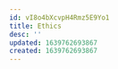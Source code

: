 ```yaml
---
id: vI8o4bXcvpH4Rmz5E9Yo1
title: Ethics
desc: ''
updated: 1639762693867
created: 1639762693867
---
```



